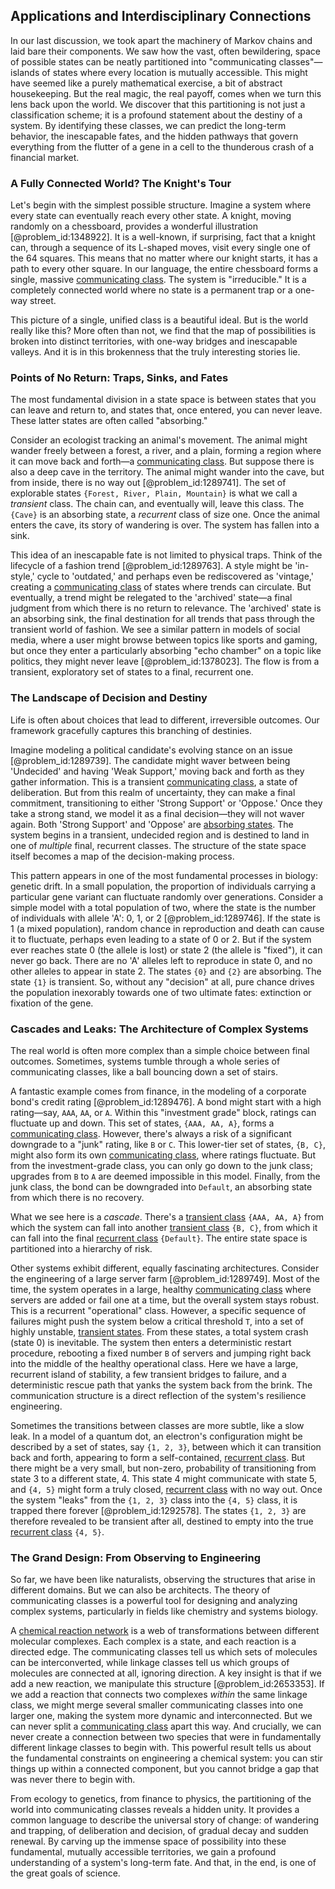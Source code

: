 ## Applications and Interdisciplinary Connections

In our last discussion, we took apart the machinery of Markov chains and laid bare their components. We saw how the vast, often bewildering, space of possible states can be neatly partitioned into "communicating classes"—islands of states where every location is mutually accessible. This might have seemed like a purely mathematical exercise, a bit of abstract housekeeping. But the real magic, the real payoff, comes when we turn this lens back upon the world. We discover that this partitioning is not just a classification scheme; it is a profound statement about the destiny of a system. By identifying these classes, we can predict the long-term behavior, the inescapable fates, and the hidden pathways that govern everything from the flutter of a gene in a cell to the thunderous crash of a financial market.

### A Fully Connected World? The Knight's Tour

Let's begin with the simplest possible structure. Imagine a system where every state can eventually reach every other state. A knight, moving randomly on a chessboard, provides a wonderful illustration [@problem_id:1348922]. It is a well-known, if surprising, fact that a knight can, through a sequence of its L-shaped moves, visit every single one of the 64 squares. This means that no matter where our knight starts, it has a path to every other square. In our language, the entire chessboard forms a single, massive [communicating class](@article_id:189522). The system is "irreducible." It is a completely connected world where no state is a permanent trap or a one-way street.

This picture of a single, unified class is a beautiful ideal. But is the world really like this? More often than not, we find that the map of possibilities is broken into distinct territories, with one-way bridges and inescapable valleys. And it is in this brokenness that the truly interesting stories lie.

### Points of No Return: Traps, Sinks, and Fates

The most fundamental division in a state space is between states that you can leave and return to, and states that, once entered, you can never leave. These latter states are often called "absorbing."

Consider an ecologist tracking an animal's movement. The animal might wander freely between a forest, a river, and a plain, forming a region where it can move back and forth—a [communicating class](@article_id:189522). But suppose there is also a deep cave in the territory. The animal might wander into the cave, but from inside, there is no way out [@problem_id:1289741]. The set of explorable states `{Forest, River, Plain, Mountain}` is what we call a *transient* class. The chain can, and eventually will, leave this class. The `{Cave}` is an absorbing state, a *recurrent* class of size one. Once the animal enters the cave, its story of wandering is over. The system has fallen into a sink.

This idea of an inescapable fate is not limited to physical traps. Think of the lifecycle of a fashion trend [@problem_id:1289763]. A style might be 'in-style,' cycle to 'outdated,' and perhaps even be rediscovered as 'vintage,' creating a [communicating class](@article_id:189522) of states where trends can circulate. But eventually, a trend might be relegated to the 'archived' state—a final judgment from which there is no return to relevance. The 'archived' state is an absorbing sink, the final destination for all trends that pass through the transient world of fashion. We see a similar pattern in models of social media, where a user might browse between topics like sports and gaming, but once they enter a particularly absorbing "echo chamber" on a topic like politics, they might never leave [@problem_id:1378023]. The flow is from a transient, exploratory set of states to a final, recurrent one.

### The Landscape of Decision and Destiny

Life is often about choices that lead to different, irreversible outcomes. Our framework gracefully captures this branching of destinies.

Imagine modeling a political candidate's evolving stance on an issue [@problem_id:1289739]. The candidate might waver between being 'Undecided' and having 'Weak Support,' moving back and forth as they gather information. This is a transient [communicating class](@article_id:189522), a state of deliberation. But from this realm of uncertainty, they can make a final commitment, transitioning to either 'Strong Support' or 'Oppose.' Once they take a strong stand, we model it as a final decision—they will not waver again. Both 'Strong Support' and 'Oppose' are [absorbing states](@article_id:160542). The system begins in a transient, undecided region and is destined to land in one of *multiple* final, recurrent classes. The structure of the state space itself becomes a map of the decision-making process.

This pattern appears in one of the most fundamental processes in biology: genetic drift. In a small population, the proportion of individuals carrying a particular gene variant can fluctuate randomly over generations. Consider a simple model with a total population of two, where the state is the number of individuals with allele 'A': 0, 1, or 2 [@problem_id:1289746]. If the state is 1 (a mixed population), random chance in reproduction and death can cause it to fluctuate, perhaps even leading to a state of 0 or 2. But if the system ever reaches state 0 (the allele is lost) or state 2 (the allele is "fixed"), it can never go back. There are no 'A' alleles left to reproduce in state 0, and no other alleles to appear in state 2. The states `{0}` and `{2}` are absorbing. The state `{1}` is transient. So, without any "decision" at all, pure chance drives the population inexorably towards one of two ultimate fates: extinction or fixation of the gene.

### Cascades and Leaks: The Architecture of Complex Systems

The real world is often more complex than a simple choice between final outcomes. Sometimes, systems tumble through a whole series of communicating classes, like a ball bouncing down a set of stairs.

A fantastic example comes from finance, in the modeling of a corporate bond's credit rating [@problem_id:1289476]. A bond might start with a high rating—say, `AAA`, `AA`, or `A`. Within this "investment grade" block, ratings can fluctuate up and down. This set of states, `{AAA, AA, A}`, forms a [communicating class](@article_id:189522). However, there's always a risk of a significant downgrade to a "junk" rating, like `B` or `C`. This lower-tier set of states, `{B, C}`, might also form its own [communicating class](@article_id:189522), where ratings fluctuate. But from the investment-grade class, you can only go down to the junk class; upgrades from `B` to `A` are deemed impossible in this model. Finally, from the junk class, the bond can be downgraded into `Default`, an absorbing state from which there is no recovery.

What we see here is a *cascade*. There's a [transient class](@article_id:272439) `{AAA, AA, A}` from which the system can fall into another [transient class](@article_id:272439) `{B, C}`, from which it can fall into the final [recurrent class](@article_id:273195) `{Default}`. The entire state space is partitioned into a hierarchy of risk.

Other systems exhibit different, equally fascinating architectures. Consider the engineering of a large server farm [@problem_id:1289749]. Most of the time, the system operates in a large, healthy [communicating class](@article_id:189522) where servers are added or fail one at a time, but the overall system stays robust. This is a recurrent "operational" class. However, a specific sequence of failures might push the system below a critical threshold `T`, into a set of highly unstable, [transient states](@article_id:260312). From these states, a total system crash (state 0) is inevitable. The system then enters a deterministic restart procedure, rebooting a fixed number `B` of servers and jumping right back into the middle of the healthy operational class. Here we have a large, recurrent island of stability, a few transient bridges to failure, and a deterministic rescue path that yanks the system back from the brink. The communication structure is a direct reflection of the system's resilience engineering.

Sometimes the transitions between classes are more subtle, like a slow leak. In a model of a quantum dot, an electron's configuration might be described by a set of states, say `{1, 2, 3}`, between which it can transition back and forth, appearing to form a self-contained, [recurrent class](@article_id:273195). But there might be a very small, but non-zero, probability of transitioning from state 3 to a different state, 4. This state 4 might communicate with state 5, and `{4, 5}` might form a truly closed, [recurrent class](@article_id:273195) with no way out. Once the system "leaks" from the `{1, 2, 3}` class into the `{4, 5}` class, it is trapped there forever [@problem_id:1292578]. The states `{1, 2, 3}` are therefore revealed to be transient after all, destined to empty into the true [recurrent class](@article_id:273195) `{4, 5}`.

### The Grand Design: From Observing to Engineering

So far, we have been like naturalists, observing the structures that arise in different domains. But we can also be architects. The theory of communicating classes is a powerful tool for designing and analyzing complex systems, particularly in fields like chemistry and systems biology.

A [chemical reaction network](@article_id:152248) is a web of transformations between different molecular complexes. Each complex is a state, and each reaction is a directed edge. The communicating classes tell us which sets of molecules can be interconverted, while linkage classes tell us which groups of molecules are connected at all, ignoring direction. A key insight is that if we add a new reaction, we manipulate this structure [@problem_id:2653353]. If we add a reaction that connects two complexes *within* the same linkage class, we might merge several smaller communicating classes into one larger one, making the system more dynamic and interconnected. But we can never split a [communicating class](@article_id:189522) apart this way. And crucially, we can never create a connection between two species that were in fundamentally different linkage classes to begin with. This powerful result tells us about the fundamental constraints on engineering a chemical system: you can stir things up within a connected component, but you cannot bridge a gap that was never there to begin with.

From ecology to genetics, from finance to physics, the partitioning of the world into communicating classes reveals a hidden unity. It provides a common language to describe the universal story of change: of wandering and trapping, of deliberation and decision, of gradual decay and sudden renewal. By carving up the immense space of possibility into these fundamental, mutually accessible territories, we gain a profound understanding of a system's long-term fate. And that, in the end, is one of the great goals of science.